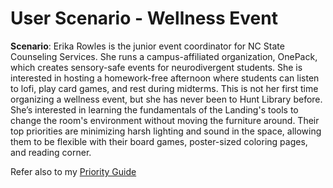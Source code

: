 # User Scenario - Wellness Event

**Scenario**: Erika Rowles is the junior event coordinator for NC State Counseling Services. She runs a campus-affiliated organization, OnePack, which creates sensory-safe events for neurodivergent students. She is interested in hosting a homework-free afternoon where students can listen to lofi, play card games, and rest during midterms. This is not her first time organizing a wellness event, but she has never been to Hunt Library before. She’s interested in learning the fundamentals of the Landing's tools to change the room's environment without moving the furniture around. Their top priorities are minimizing harsh lighting and sound in the space, allowing them to be flexible with their board games, poster-sized coloring pages, and reading corner. 

Refer also to my [Priority Guide](assets/docs/enter-pdf-filename-here.pdf)